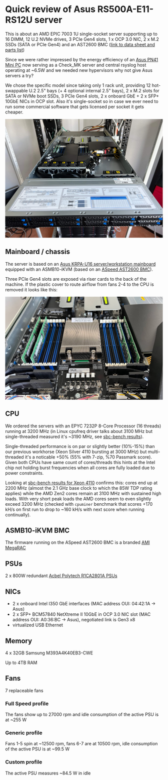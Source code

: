 # Quick review of Asus RS500A-E11-RS12U server

This is about an AMD EPIC 7003 1U single-socket server supporting up to 16 DIMM, 12 U.2 NVMe drives, 3 PCIe Gen4 slots, 1 x OCP 3.0 NIC, 2 x M.2 SSDs (SATA or PCIe Gen4) and an AST2600 BMC ([link to data sheet and parts list](https://servers.asus.com/products/Servers/Rack-Servers/RS500A-E11-RS12U))

Since we were rather impressed by the energy efficiency of an [Asus PN41 Mini PC](https://www.cnx-software.com/2021/10/15/2-5gbe-mini-pc-asus-pn41/) now serving as a Check_MK server and central rsyslog host operating at ~6.5W and we needed new hypervisors why not give Asus servers a try?

We chose the specific model since taking only 1 rack unit, providing 12 hot-swappable U.2 2.5" bays (+ 4 optional internal 2.5" bays), 2 x M.2 slots for SATA or NVMe boot SSDs, 3 PCIe Gen4 slots, 2 x onboard GbE + 2 x SFP+ 10GbE NICs in OCP slot. Also it's single-socket so in case we ever need to run some commercial software that gets licensed per socket it gets cheaper.

![](../media/rs500a_front.jpg)

## Mainboard / chassis

The server is based on an [Asus KRPA-U16 server/workstation mainboard](https://servers.asus.com/products/Servers/Server-Motherboards/KRPA-U16) equipped with an ASMB10-iKVM (based on an [ASpeed AST2600 BMC](https://www.aspeedtech.com/server_ast2600/)).

Three PCIe Gen4 slots are exposed via riser cards to the back of the machine. If the plastic cover to route airflow from fans 2-4 to the CPU is removed it looks like this:

![](../media/rs500a_without_cover.jpg)

## CPU

We ordered the servers with an EPYC 7232P 8-Core Processor (16 threads) running at 3200 MHz (in Linux cpufreq driver talks about 3100 MHz but single-threaded measured it's ~3190 MHz, see [sbc-bench results](http://ix.io/47Nv)).

Single-threaded performance is on par or slightly better (10%-15%) than our previous workhorse (Xeon Silver 4110 bursting at 3000 MHz) but multi-threaded it's a noticable +50% (55% with 7-zip, %70 Passmark score). Given both CPUs have same count of cores/threads this hints at the Intel chip not holding burst frequencies when all cores are fully loaded due to power constraints. 

Looking at [sbc-bench results for Xeon 4110](http://ix.io/2j6W) confirms this: cores end up at 2200 MHz (almost the 2.1 GHz base clock to which the 85W TDP rating applies) while the AMD Zen2 cores remain at 3100 MHz with sustained high loads. With very short peak loads the AMD cores seem to even slightly exceed 3200 MHz (checked with `cpuminer` benchmark that scores +170 kH/s on first run to drop to ~160 kH/s with next score when running continually).



## ASMB10-iKVM BMC

The firmware running on the ASpeed AST2600 BMC is a branded [AMI MegaRAC](https://www.ami.com/megarac/)

## PSUs

2 x 800W redundant [Acbel Polytech R1CA2801A PSUs](https://www.acbel.com/files/product/download/Specification/IPC_PDF/R1CA2301A-B_R1CA2401A-B_R1CA2551K_R1CA2801A-B_R1CA2122A_Specification_01.pdf)

## 

## NICs

  * 2 x onboard Intel I350 GbE interfaces (MAC address OUI: 04:42:1A -> Asus)
  * 2 x SFP+ BCM57840 NetXtreme II 10GbE in OCP 3.0 NIC slot (MAC address OUI: A0:36:BC -> Asus), negotiated link is Gen3 x8
  * virtualized USB Ethernet 

## Memory

4 x 32GB Samsung M393A4K40EB3-CWE 

Up to 4TB RAM

## Fans

7 replaceable fans

### Full Speed profile

The fans show up to 27000 rpm and idle consumption of the active PSU is at ~255 W

### Generic profile

Fans 1-5 spin at ~12500 rpm, fans 6-7 are at 10500 rpm, idle consumption of the active PSU is at ~99.5 W

### Custom profile

The active PSU measures ~84.5 W in idle